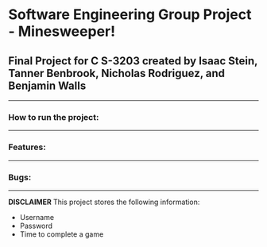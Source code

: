 # Software Engineering Group Project - Minesweeper!
## Final Project for C S-3203 created by Isaac Stein, Tanner Benbrook, Nicholas Rodriguez, and Benjamin Walls
---
### How to run the project:
---
### Features:
---
### Bugs:
---
**DISCLAIMER**
This project stores the following information:
- Username
- Password
- Time to complete a game
